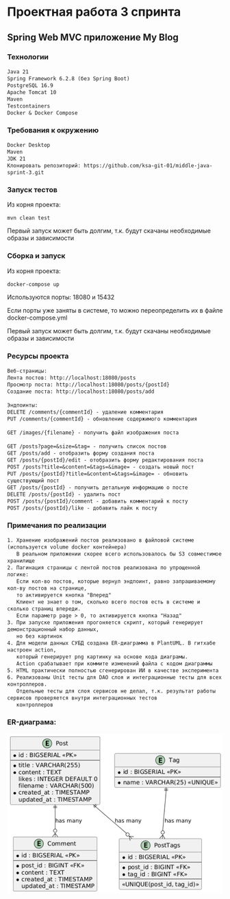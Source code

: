 # Проектная работа 3 спринта

## Spring Web MVC приложение My Blog

### Технологии

```
Java 21
Spring Framework 6.2.8 (без Spring Boot)
PostgreSQL 16.9
Apache Tomcat 10
Maven
Testcontainers
Docker & Docker Compose
```

### Требования к окружению

```
Docker Desktop
Maven
JDK 21
Клонировать репозиторий: https://github.com/ksa-git-01/middle-java-sprint-3.git
```

### Запуск тестов

Из корня проекта:

```
mvn clean test
```

Первый запуск может быть долгим, т.к. будут скачаны необходимые образы и зависимости

### Сборка и запуск

Из корня проекта:

```
docker-compose up
```

Используются порты: 18080 и 15432

Если порты уже заняты в системе, то можно переопределить их в файле docker-compose.yml

Первый запуск может быть долгим, т.к. будут скачаны необходимые образы и зависимости

### Ресурсы проекта

```
Веб-страницы:
Лента постов: http://localhost:18080/posts
Просмотр поста: http://localhost:18080/posts/{postId}
Создание поста: http://localhost:18080/posts/add

Эндпоинты:
DELETE /comments/{commentId} - удаление комментария
PUT /comments/{commentId} - обновление содержимого комментария

GET /images/{filename} - получить файл изображения поста

GET /posts?page=&size=&tag= - получить список постов
GET /posts/add - отобразить форму создания поста
GET /posts/{postId}/edit - отобразить форму редактирования поста
POST /posts?title=&content=&tags=&image= - создать новый пост
PUT /posts/{postId}?title=&content=&tags=&image= - обновить существующий пост
GET /posts/{postId} - получить детальную информацию о посте
DELETE /posts/{postId} - удалить пост
POST /posts/{postId}/comment - добавить комментарий к посту
POST /posts/{postId}/like - добавить лайк к посту
```

### Примечания по реализации

```
1. Хранение изображений постов реализовано в файловой системе (используется volume docker контейнера)
   В реальном приложении скорее всего использовалось бы S3 совместимое хранилище
2. Пагинация страницы с лентой постов реализована по упрощенной логике:
   Если кол-во постов, которые вернул эндпоинт, равно запрашиваемому кол-ву постов на странице,
   то активируется кнопка "Вперед"
   Клиент не знает о том, сколько всего постов есть в системе и сколько страниц впереди.
   Если параметр page > 0, то активируется кнопка "Назад"
3. При запуске приложения прогоняется скрипт, который генерирует демонстрационный набор данных,
   но без картинок
4. Для модели данных СУБД создана ER-диаграмма в PlantUML. В гитхабе настроен action,
   который генерирует png картинку на основе кода диаграмы.
   Action срабатывает при коммите изменений файла с кодом диаграммы
5. HTML практически полностью сгенерирован ИИ в качестве эксперимента
6. Реализованы Unit тесты для DAO слоя и интеграционные тесты для всех контроллеров.
   Отдельные тесты для слоя сервисов не делал, т.к. результат работы сервисов проверяется внутри интеграционных тестов
   контроллеров
```

### ER-диаграма:

![](/src/main/diagrams/generated/er-diagram.png)